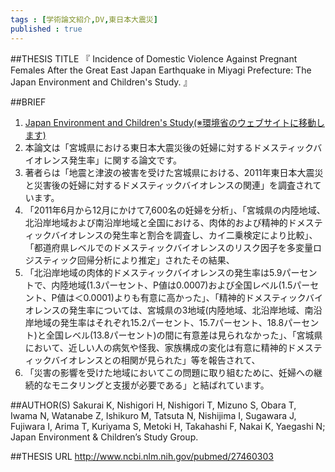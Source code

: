 ```yaml
--- 
tags : [学術論文紹介,DV,東日本大震災] 
published : true
---
```


##THESIS TITLE
『
Incidence of Domestic Violence Against Pregnant Females After the Great East Japan Earthquake in Miyagi Prefecture: The Japan Environment and Children's Study.
』
  
##BRIEF
1. [Japan Environment and Children's Study(※環境省のウェブサイトに移動します)](http://www.env.go.jp/en/chemi/hs/jecs/)
1. 本論文は「宮城県における東日本大震災後の妊婦に対するドメスティックバイオレンス発生率」に関する論文です。
1. 著者らは「地震と津波の被害を受けた宮城県における、2011年東日本大震災と災害後の妊婦に対するドメスティックバイオレンスの関連」を調査されています。
1. 「2011年6月から12月にかけて7,600名の妊婦を分析」、「宮城県の内陸地域、北沿岸地域および南沿岸地域と全国における、肉体的および精神的ドメスティックバイオレンスの発生率と割合を調査し、カイ二乗検定により比較」、「都道府県レベルでのドメスティックバイオレンスのリスク因子を多変量ロジスティック回帰分析により推定」されたその結果、
1. 「北沿岸地域の肉体的ドメスティックバイオレンスの発生率は5.9パーセントで、内陸地域(1.3パーセント、P値は0.0007)および全国レベル(1.5パーセント、P値は＜0.0001)よりも有意に高かった」、「精神的ドメスティックバイオレンスの発生率については、宮城県の3地域(内陸地域、北沿岸地域、南沿岸地域の発生率はそれぞれ15.2パーセント、15.7パーセント、18.8パーセント)と全国レベル(13.8パーセント)の間に有意差は見られなかった」、「宮城県において、近しい人の病気や怪我、家族構成の変化は有意に精神的ドメスティックバイオレンスとの相関が見られた」等を報告されて、
1. 「災害の影響を受けた地域においてこの問題に取り組むために、妊婦への継続的なモニタリングと支援が必要である」と結ばれています。





##AUTHOR(S)
Sakurai K, Nishigori H, Nishigori T, Mizuno S, Obara T, Iwama N, Watanabe Z, Ishikuro M, Tatsuta N, Nishijima I, Sugawara J, Fujiwara I, Arima T, Kuriyama S, Metoki H, Takahashi F, Nakai K, Yaegashi N; Japan Environment & Children’s Study Group.
  
##THESIS URL
[
http://www.ncbi.nlm.nih.gov/pubmed/27460303
](
http://www.ncbi.nlm.nih.gov/pubmed/27460303
)